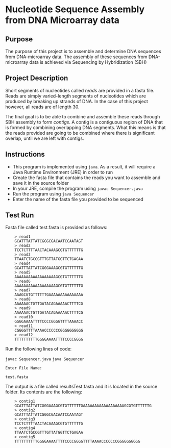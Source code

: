 
# Nucleotide Sequence Assembly from DNA Microarray data

## Purpose

The purpose of this project is to assemble and determine DNA sequences from 
DNA-microarray data.
The assembly of these sequences from DNA-microarray data is achieved via
Sequencing by Hybridization (SBH)

## Project Description

Short segments of nucleotides called _reads_ are provided in a fasta file.
Reads are simply varied-length segments of nucleotides which are produced
by breaking up strands of DNA. In the case of this project however, all
reads are of length 30. 

The final goal is to be able to combine and assemble these reads through 
SBH assembly to form _contigs_. A contig is a contiguous region of DNA that is formed
by combining overlapping DNA segments.
What this means is that the reads provided are going to be combined where there 
is significant overlap, until we are left with contigs.

## Instructions

- This program is implemented using `java`. As a result, it will require a
Java Runtime Environment (JRE) in order to run
- Create the fasta file that contains the reads you want to assemble and
save it in the source folder
- In your JRE, compile the program using `javac Sequencer.java`
- Run the program using `java Sequencer`
- Enter the name of the fasta file you provided to be sequenced

## Test Run

Fasta file called test.fasta is provided as follows:
```
    > read1
    GCATTTATTATCGGGCGACAATCCAATAGT
    > read2
    TCCTCTTTTAACTACAAAGCGTGTTTTTTG
    > read3
    TTAATCTGCCGTTTGTTATGGTTCTGAGAA
    > read4
    GCATTTATTATCGGGAAAGCGTGTTTTTTG
    > read5
    AAAAAAAAAAAAAAAAAAGCGTGTTTTTTG
    > read6
    AAAAAAAAAAAAAAAAAAGCGTGTTTTTTG
    > read7
    AAAGCGTGTTTTTTGAAAAAAAAAAAAAAA
    > read8
    AAAAAACTGTTGATACAGAAAAACTTTTCG
    > read9
    AAAAAACTGTTGATACAGAAAAACTTTTCG
    > read10
    GGGGAAAATTTTCCCCGGGGTTTTAAAACC
    > read11
    CGGGGTTTTAAAACCCCCCCGGGGGGGGGG
    > read12
    TTTTTTTTTTGGGGAAAATTTTCCCCGGGG
```

Run the following lines of code:

 `javac Sequencer.java`
 `java Sequencer`
 
 `Enter File Name:`

 `test.fasta`


The output is a file called resultsTest.fasta and it is located in the source folder.
Its contents are the following:
```
    > contig1
    GCATTTATTATCGGGAAAGCGTGTTTTTTGAAAAAAAAAAAAAAAAAAGCGTGTTTTTTG
    > contig2
    GCATTTATTATCGGGCGACAATCCAATAGT
    > contig3
    TCCTCTTTTAACTACAAAGCGTGTTTTTTG
    > contig4
    TTAATCTGCCGTTTGTTATGGTTCTGAGAA
    > contig5
    TTTTTTTTTTGGGGAAAATTTTCCCCGGGGTTTTAAAACCCCCCCGGGGGGGGGG
```